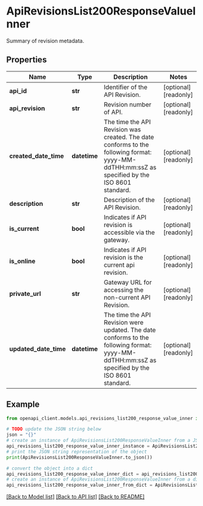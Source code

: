 # ApiRevisionsList200ResponseValueInner

Summary of revision metadata.

## Properties

Name | Type | Description | Notes
------------ | ------------- | ------------- | -------------
**api_id** | **str** | Identifier of the API Revision. | [optional] [readonly] 
**api_revision** | **str** | Revision number of API. | [optional] [readonly] 
**created_date_time** | **datetime** | The time the API Revision was created. The date conforms to the following format: yyyy-MM-ddTHH:mm:ssZ as specified by the ISO 8601 standard. | [optional] [readonly] 
**description** | **str** | Description of the API Revision. | [optional] [readonly] 
**is_current** | **bool** | Indicates if API revision is accessible via the gateway. | [optional] [readonly] 
**is_online** | **bool** | Indicates if API revision is the current api revision. | [optional] [readonly] 
**private_url** | **str** | Gateway URL for accessing the non-current API Revision. | [optional] [readonly] 
**updated_date_time** | **datetime** | The time the API Revision were updated. The date conforms to the following format: yyyy-MM-ddTHH:mm:ssZ as specified by the ISO 8601 standard. | [optional] [readonly] 

## Example

```python
from openapi_client.models.api_revisions_list200_response_value_inner import ApiRevisionsList200ResponseValueInner

# TODO update the JSON string below
json = "{}"
# create an instance of ApiRevisionsList200ResponseValueInner from a JSON string
api_revisions_list200_response_value_inner_instance = ApiRevisionsList200ResponseValueInner.from_json(json)
# print the JSON string representation of the object
print(ApiRevisionsList200ResponseValueInner.to_json())

# convert the object into a dict
api_revisions_list200_response_value_inner_dict = api_revisions_list200_response_value_inner_instance.to_dict()
# create an instance of ApiRevisionsList200ResponseValueInner from a dict
api_revisions_list200_response_value_inner_from_dict = ApiRevisionsList200ResponseValueInner.from_dict(api_revisions_list200_response_value_inner_dict)
```
[[Back to Model list]](../README.md#documentation-for-models) [[Back to API list]](../README.md#documentation-for-api-endpoints) [[Back to README]](../README.md)


